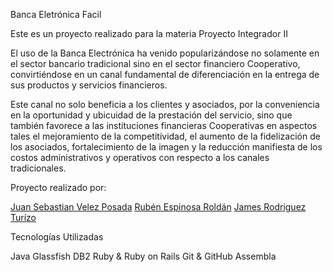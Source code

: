 Banca Eletrónica Facil


Este es un proyecto realizado para la materia Proyecto Integrador II</p>
El uso de la Banca Electrónica ha venido popularizándose no solamente
en el sector bancario tradicional sino en el sector financiero Cooperativo,
convirtiéndose en un canal fundamental de diferenciación en la entrega de
sus productos y servicios financieros.

Este canal no solo beneficia a los clientes y asociados, por la conveniencia
en la oportunidad y ubicuidad de la prestación del servicio, sino que también favorece
a las instituciones financieras Cooperativas en aspectos tales el mejoramiento de la
competitividad, el aumento de la fidelización de los asociados, fortalecimiento de la
imagen y la reducción manifiesta de los costos administrativos y operativos con
respecto a los canales tradicionales.


Proyecto realizado por:

[Juan Sebastian Velez Posada](github.com/jvelezpo)
[Rubén Espinosa Roldán](github.com/rderoldan1)
[James Rodriguez Turízo](github.com/jbenite4)


Tecnologías Utilizadas

  Java
  Glassfish
  DB2
  Ruby & Ruby on Rails
  Git & GitHub
  Assembla
